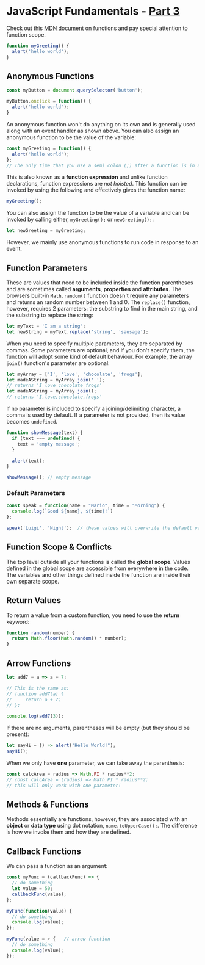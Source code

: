# JavaScript Fundamentals - [Part 3](https://www.theodinproject.com/courses/foundations/lessons/fundamentals-part-3) 

Check out this [MDN document](https://developer.mozilla.org/en-US/docs/Learn/JavaScript/Building_blocks/Functions) on functions and pay special attention to function scope.
```js
function myGreeting() {
  alert('hello world');
}
```

## Anonymous Functions
```js
const myButton = document.querySelector('button');

myButton.onclick = function() {
  alert('hello world');
}
```
An anonymous function won't do anything on its own and is generally used along with an event handler as shown above. You can also assign an anonymous function to be the value of the variable:
```js
const myGreeting = function() {
  alert('hello world');
};
// The only time that you use a semi colon (;) after a function is in a function expression
```
This is also known as a **function expression** and unlike function declarations, function expressions are _not hoisted_. This function can be invoked by using the following and effectively gives the function name:
```js
myGreeting();
```
You can also assign the function to be the value of a variable and can be invoked by calling either, `myGreeting();` or `newGreeting();`:
```js
let newGreeting = myGreeting;
```
However, we mainly use anonymous functions to run code in response to an event.

## Function Parameters
These are values that need to be included inside the function parentheses and are sometimes called **arguments**, **properties** and **attributes**.
The browsers built-in `Math.random()` function doesn't require any parameters and returns an random number between 1 and 0.
The `replace()` function, however, requires 2 parameters: the substring to find in the main string, and the substring to replace the string:
```js
let myText = 'I am a string';
let newString = myText.replace('string', 'sausage');
```
When you need to specify multiple parameters, they are separated by commas. Some parameters are optional, and if you don't specify them, the function will adopt some kind of default behaviour. For example, the array `join()` function's parameter are optional:
```js
let myArray = ['I', 'love', 'chocolate', 'frogs'];
let madeAString = myArray.join(' ');
// returns 'I love chocolate frogs'
let madeAString = myArray.join();
// returns 'I,love,chocolate,frogs'
```
If no parameter is included to specify a joining/delimiting character, a comma is used by default. If a parameter is not provided, then its value becomes `undefined`.
```js
function showMessage(text) {
  if (text === undefined) {
    text = 'empty message';
  }

  alert(text);
}

showMessage(); // empty message
```

### Default Parameters
```js
const speak = function(name = "Mario", time = "Morning") {
  console.log(`Good ${name}, ${time}!`)
};

speak('Luigi', 'Night');  // these values will overwrite the default values above
```

## Function Scope & Conflicts
The top level outside all your functions is called the **global scope**. Values defined in the global scope are accessible from everywhere in the code. The variables and other things defined inside the function are inside their own separate scope.

## Return Values
To return a value from a custom function, you need to use the **return** keyword:
```js
function random(number) {
  return Math.floor(Math.random() * number);
}
```
## Arrow Functions
```js
let add7 = a => a + 7;

// This is the same as:
// function add7(a) {
//     return a + 7;
// };

console.log(add7(3));
```
If there are no arguments, parentheses will be empty (but they should be present):
```js
let sayHi = () => alert("Hello World!");
sayHi();
```
When we only have **one** parameter, we can take away the parenthesis:
```js
const calcArea = radius => Math.PI * radius**2;
// const calcArea = (radius) => Math.PI * radius**2;
// this will only work with one parameter!
```

## Methods & Functions
Methods essentially are functions, however, they are associated with an **object** or **data type** using dot notation, `name.toUpperCase();`. The difference is how we invoke them and how they are defined.

## Callback Functions
We can pass a function as an argument:
```js
const myFunc = (callbackFunc) => {
  // do something
  let value = 50;
  callbackFunc(value);
};

myFunc(function(value) {
  // do something
  console.log(value);
});

myFunc(value = > {   // arrow function
  // do something
  console.log(value);
});
```
